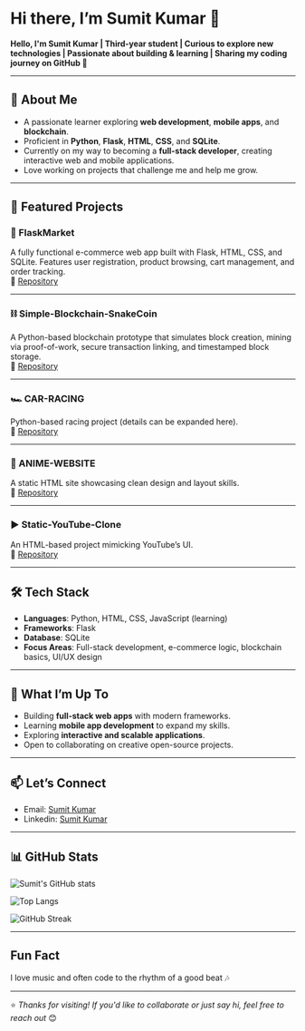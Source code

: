 
# Hi there, I’m **Sumit Kumar** 👋

**Hello, I'm Sumit Kumar | Third-year student | Curious to explore new technologies | Passionate about building & learning | Sharing my coding journey on GitHub 🚀**

---

## 🌟 About Me
- A passionate learner exploring **web development**, **mobile apps**, and **blockchain**.
- Proficient in **Python**, **Flask**, **HTML**, **CSS**, and **SQLite**.
- Currently on my way to becoming a **full-stack developer**, creating interactive web and mobile applications.
- Love working on projects that challenge me and help me grow.

---

## 🚀 Featured Projects

### 🛒 FlaskMarket  
A fully functional e-commerce web app built with Flask, HTML, CSS, and SQLite. Features user registration, product browsing, cart management, and order tracking.  
🔗 [Repository](https://github.com/NOTSUMIT0/FlaskMarket)

---

### ⛓ Simple-Blockchain-SnakeCoin  
A Python-based blockchain prototype that simulates block creation, mining via proof-of-work, secure transaction linking, and timestamped block storage.  
🔗 [Repository](https://github.com/NOTSUMIT0/Simple-Blockchain-SnakeCoin)

---

### 🏎 CAR-RACING  
Python-based racing project (details can be expanded here).  
🔗 [Repository](https://github.com/NOTSUMIT0/CAR-RACING)

---

### 🎌 ANIME-WEBSITE  
A static HTML site showcasing clean design and layout skills.  
🔗 [Repository](https://github.com/NOTSUMIT0/ANIME-WEBSITE)

---

### ▶️ Static-YouTube-Clone  
An HTML-based project mimicking YouTube’s UI.  
🔗 [Repository](https://github.com/NOTSUMIT0/Static-Youtube-Clone-)

---

## 🛠 Tech Stack
- **Languages**: Python, HTML, CSS, JavaScript (learning)  
- **Frameworks**: Flask  
- **Database**: SQLite  
- **Focus Areas**: Full-stack development, e-commerce logic, blockchain basics, UI/UX design  

---

## 📌 What I’m Up To
- Building **full-stack web apps** with modern frameworks.  
- Learning **mobile app development** to expand my skills.  
- Exploring **interactive and scalable applications**.  
- Open to collaborating on creative open-source projects.  

---

## 📫 Let’s Connect
- Email: [Sumit Kumar](kumarsumeet683@gmail.com)
- Linkedin: [Sumit Kumar](https://www.linkedin.com/in/sumit-kumar010/) 

---

## 📊 GitHub Stats

![Sumit's GitHub stats](https://github-readme-stats.vercel.app/api?username=NOTSUMIT0&show_icons=true&theme=tokyonight)

![Top Langs](https://github-readme-stats.vercel.app/api/top-langs/?username=NOTSUMIT0&layout=compact&theme=tokyonight)

![GitHub Streak](https://github-readme-streak-stats.herokuapp.com?user=NOTSUMIT0&theme=tokyonight&hide_border=false)

---

## Fun Fact
I love music and often code to the rhythm of a good beat 🎶

---

⭐ *Thanks for visiting! If you'd like to collaborate or just say hi, feel free to reach out* 😊


 









